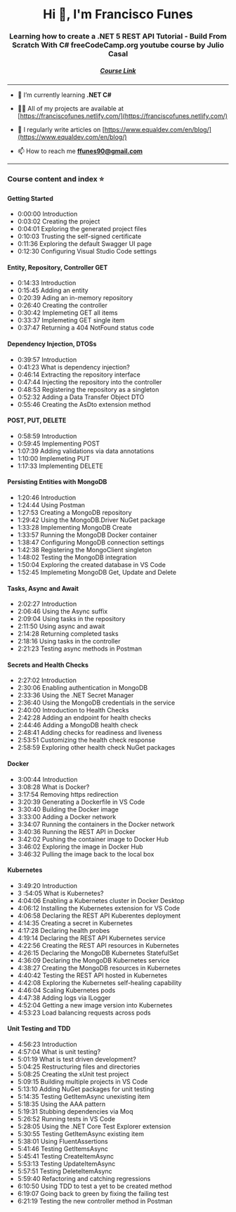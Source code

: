 <h1 align="center">Hi 👋, I'm Francisco Funes</h1>
<h3 align="center">Learning how to create a .NET 5 REST API Tutorial - Build From Scratch With C# freeCodeCamp.org youtube course by Julio Casal</h3>
<h5 align="center"><a target="_blank" href="https://www.youtube.com/watch?v=ZXdFisA_hOY">Course Link</a></h5>
<hr>

- 🌱 I’m currently learning **.NET C#**

- 👨‍💻 All of my projects are available at [https://franciscofunes.netlify.com/](https://franciscofunes.netlify.com/)

- 📝 I regularly write articles on [https://www.equaldev.com/en/blog/](https://www.equaldev.com/en/blog/)

- 📫 How to reach me **ffunes90@gmail.com**

<hr>
<p align="left">
</p>

<h3 align="left">Course content and index ⭐️</h3>

<h4>Getting Started </h4>

- 0:00:00 Introduction
- 0:03:02 Creating the project
- 0:04:01 Exploring the generated project files
- 0:10:03 Trusting the self-signed certificate
- 0:11:36 Exploring the default Swagger UI page
- 0:12:30 Configuring Visual Studio Code settings

<h4>Entity, Repository, Controller GET</h4>

- 0:14:33 Introduction
- 0:15:45 Adding an entity
- 0:20:39 Ading an in-memory repository
- 0:26:40 Creating the controller
- 0:30:42 Implemeting GET all items
- 0:33:37 Implemeting GET single item
- 0:37:47 Returning a 404 NotFound status code

<h4>Dependency Injection, DTOSs</h4>

- 0:39:57 Introduction
- 0:41:23 What is dependency injection?
- 0:46:14 Extracting the repository interface
- 0:47:44 Injecting the repository into the controller
- 0:48:53 Registering the repository as a singleton
- 0:52:32 Adding a Data Transfer Object DTO
- 0:55:46 Creating the AsDto extension method

<h4>POST, PUT, DELETE</h4>

- 0:58:59 Introduction
- 0:59:45 Implementing POST
- 1:07:39 Adding validations via data annotations
- 1:10:00 Implemeting PUT
- 1:17:33 Implementing DELETE

<h4>Persisting Entities with MongoDB</h4>

- 1:20:46 Introduction
- 1:24:44 Using Postman
- 1:27:53 Creating a MongoDB repository
- 1:29:42 Using the MongoDB.Driver NuGet package
- 1:33:28 Implementing MongoDB Create
- 1:33:57 Running the MongoDB Docker container
- 1:38:47 Configuring MongoDB connection settings
- 1:42:38 Registering the MongoClient singleton
- 1:48:02 Testing the MongoDB integration
- 1:50:04 Exploring the created database in VS Code
- 1:52:45 Implemeting MongoDB Get, Update and Delete

<h4>Tasks, Async and Await</h4>

- 2:02:27 Introduction
- 2:06:46 Using the Async suffix
- 2:09:04 Using tasks in the repository
- 2:11:50 Using async and await
- 2:14:28 Returning completed tasks
- 2:18:16 Using tasks in the controller
- 2:21:23 Testing async methods in Postman

<h4>Secrets and Health Checks</h4>

- 2:27:02 Introduction
- 2:30:06 Enabling authentication in MongoDB
- 2:33:36 Using the .NET Secret Manager
- 2:36:40 Using the MongoDB credentials in the service
- 2:40:00 Introduction to Health Checks
- 2:42:28 Adding an endpoint for health checks
- 2:44:46 Adding a MongoDB health check
- 2:48:41 Adding checks for readiness and liveness
- 2:53:51 Customizing the health check response
- 2:58:59 Exploring other health check NuGet packages

<h4>Docker</h4>

- 3:00:44 Introduction
- 3:08:28 What is Docker?
- 3:17:54 Removing https redirection
- 3:20:39 Generating a Dockerfile in VS Code
- 3:30:40 Building the Docker image
- 3:33:00 Adding a Docker network
- 3:34:07 Running the containers in the Docker network
- 3:40:36 Running the REST API in Docker
- 3:42:02 Pushing the container image to Docker Hub
- 3:46:02 Exploring the image in Docker Hub
- 3:46:32 Pulling the image back to the local box

<h4>Kubernetes</h4>

- 3:49:20 Introduction
- 3 :54:05 What is Kubernetes?
- 4:04:06 Enabling a Kubernetes cluster in Docker Desktop
- 4:06:12 Installing the Kubernetes extension for VS Code
- 4:06:58 Declaring the REST API Kuberentes deployment
- 4:14:35 Creating a secret in Kubernetes
- 4:17:28 Declaring health probes
- 4:19:14 Declaring the REST API Kubernetes service
- 4:22:56 Creating the REST API resources in Kubernetes
- 4:26:15 Declaring the MongoDB Kubernetes StatefulSet
- 4:36:09 Declaring the MongoDB Kubernetes service
- 4:38:27 Creating the MongoDB resources in Kubernetes
- 4:40:42 Testing the REST API hosted in Kubernetes
- 4:42:08 Exploring the Kubernetes self-healing capability
- 4:46:04 Scaling Kubernetes pods
- 4:47:38 Adding logs via ILogger
- 4:52:04 Getting a new image version into Kubernetes
- 4:53:23 Load balancing requests across pods

<h4>Unit Testing and TDD</h4>

- 4:56:23 Introduction
- 4:57:04 What is unit testing?
- 5:01:19 What is test driven development?
- 5:04:25 Restructuring files and directories
- 5:08:25 Creating the xUnit test project
- 5:09:15 Building multiple projects in VS Code
- 5:13:10 Adding NuGet packages for unit testing
- 5:14:35 Testing GetItemAsync unexisting item
- 5:18:35 Using the AAA pattern
- 5:19:31 Stubbing dependencies via Moq
- 5:26:52 Running tests in VS Code
- 5:28:05 Using the .NET Core Test Explorer extension
- 5:30:55 Testing GetItemAsync existing item
- 5:38:01 Using FluentAssertions
- 5:41:46 Testing GetItemsAsync
- 5:45:41 Testing CreateItemAsync
- 5:53:13 Testing UpdateItemAsync
- 5:57:51 Testing DeleteItemAsync
- 5:59:40 Refactoring and catching regressions
- 6:10:50 Using TDD to test a yet to be created method
- 6:19:07 Going back to green by fixing the failing test
- 6:21:19 Testing the new controller method in Postman
